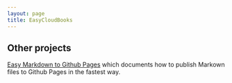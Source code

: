 ```yaml
---
layout: page
title: EasyCloudBooks
---
```


## Other projects

[Easy Markdown to Github Pages](https://nicolas-van.github.io/easy-markdown-to-github-pages/) which documents how to publish Markown files to Github Pages in the fastest way.
